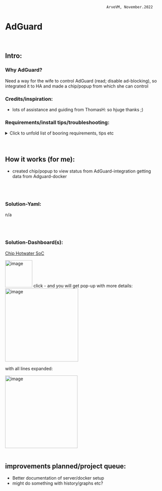                                                   ArveVM, November.2022
# AdGuard

<br />

## Intro:
### Why AdGuard?  
Need a way for the wife to control AdGuard (read; disable ad-blocking), so integrated it to HA and made a chip/popup from which she can control

### Credits/inspiration:
- lots of assistance and guiding from ThomasH: so hjuge thanks ;)

### Requirements/install tips/troubleshooting:
<details>
  <summary> Click to unfold list of booring requirements, tips etc </summary>
  
  #### Functionality required (other than what is builtin in my version of HA):
  - HACS: browser mod - for popup-functionality (now updated to browser_mod v2)
  - HACS: custom:button-card
  - HACS: custom:auto-entities
  - HACS: custom:fold-entity-row
  - HACS: custom:multiple-entity-row
  Optional
  - Dashboard:
    * yaml-dashboard (but you can copy dashboard-code to UI-dashboard/card 

  <br />
 
  #### To install you should:
  - Installed AdGuard docker
  - Installed HA Adguard-integration
  - add config to AdGuard-docker  
  - created chip/popup to view status
  - first set up packages/solutions as specified elsewhere in my brilliant documentation. 
  - copy and insert code for card whereever suitable for your installation
  - redo/change to your naming standards  :)

  <br />
  
  #### template-editor test-code:
  nah,,
  you can contact Asbjørn  :)

  <br />

  #### Other info:
  check this calculator; https://bloglocation.com/art/water-heating-calculator-for-time-energy-power
  
  
</details>

<br />
<br />

## How it works (for me):
- created chip/popup to view status from AdGuard-integration getting data from Adguard-docker


<br />
<br />

### Solution-Yaml:
n/a

<br />
<br />

### Solution-Dashboard(s):
[Chip Hotwater SoC](https://github.com/ArveVM/HomeAssistantConfig4/blob/master/avm_yaml/dashboard/cards/chip_hotwater_soc.yaml)

<img width="88" alt="image" src="https://user-images.githubusercontent.com/96014323/193773226-887a50c5-87e2-4641-93d8-b29f8be2b8e9.png">
click - and you will get pop-up with more details:

<br />

<img width="237" alt="image" src="https://user-images.githubusercontent.com/96014323/194163431-6e819073-f961-4de4-abe7-53352f2ce04c.png">

<br />

with all lines expanded:

<img width="235" alt="image" src="https://user-images.githubusercontent.com/96014323/195613384-1c3a8885-a3bc-406f-8072-02e1f058e487.png">


<br />
<br />


## improvements planned/project queue:
- Better documentation of server/docker setup
- might do something with history/graphs  etc?

